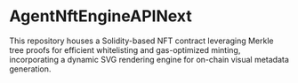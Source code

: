 # AgentNftEngineAPINext
This repository houses a Solidity-based NFT contract leveraging Merkle tree proofs for efficient whitelisting and gas-optimized minting, incorporating a dynamic SVG rendering engine for on-chain visual metadata generation.
